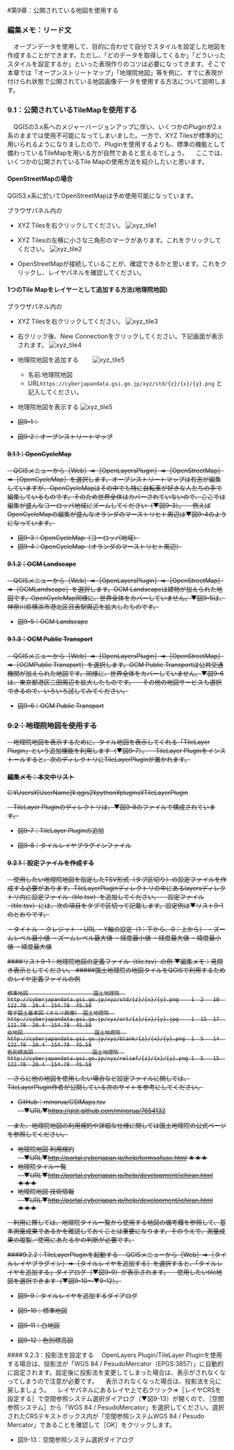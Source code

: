 #第9章：公開されている地図を使用する

### 編集メモ：リード文
　オープンデータを使用して、目的に合わせて自分でスタイルを設定した地図を作成することができます。ただし、「どのデータを取得してくるか」「どういったスタイルを設定するか」といった表現作りのコツは必要になってきます。そこで本章では「オープンストリートマップ」「地理院地図」等を例に、すでに表現が付けられ状態で公開されている地図画像データを使用する方法について説明します。

### 9.1：公開されているTileMapを使用する
　QGISの3.x系へのメジャーバージョンアップに伴い、いくつかのPluginが2.x系のままでは使用不可能になってしまいました。一方で、XYZ Tilesが標準的に用いられるようになりましたので、Pluginを使用するよりも、標準の機能として備わっているTileMapを用いる方が自然であると言えるでしょう。
　ここでは、いくつかの公開されているTile Mapの使用方法を紹介したいと思います。

#### OpenStreetMapの場合
QGIS3.x系に於いてOpenStreetMapは予め使用可能になっています。

ブラウザパネル内の
- XYZ Tilesを右クリックしてください。
![xyz_tile1](img/qgis3_2_1i.png)

- XYZ Tilesの左横に小さな三角形のマークがあります。これをクリックしてください。
![xyz_tile2](img/qgis3_2_2.png)

- OpenStreetMapが接続していることが、確認できるかと思います。これをクリックし、レイヤパネルを確認してください。

#### 1つのTile Mapをレイヤーとして追加する方法(地理院地図)
ブラウザパネル内の
- XYZ Tilesを右クリックしてください。
![xyz_tile3](img/qgis3_2_1a.png)


- 右クリック後、New Connectionをクリックしてください。下記画面が表示されます。
![xyz_tile4](img/qgis3_2_3.png)


- 地理院地図を追加する　　
![xyz_tile5](img/qgis3_2_4.png)
	- 名前:地理院地図
	- URL```https://cyberjapandata.gsi.go.jp/xyz/std/{z}/{x}/{y}.png```
と記入してください。


- 地理院地図を表示する
![xyz_tile5](img/qgis3_2_5.png)


<strike>

- 図9-1：

- 図9-2：オープンストリートマップ

#### 9.1.1：OpenCycleMap
　QGISメニューから［Web］⇒［OpenLayersPlugin］⇒［OpenStreetMap］⇒［OpenCycleMap］を選択します。オープンストリートマップは有志が編集していますが、OpenCycleMapはその中でも特に自転車が好きな人たちの手で編集しているものです。そのため世界全体はカバーされていないので、ここでは編集が盛んなヨーロッパ地域にズームしてください（▼図9-3）。
　例えばOpenCycleMapの編集が盛んなオランダのマーストリヒト周辺は▼図9-4のようになっています。

- 図9-3：OpenCycleMap（ヨーロッパ地域）
- 図9-4：OpenCycleMap（オランダのマーストリヒト周辺）

#### 9.1.2：OCM Landscape
　QGISメニューから［Web］⇒［OpenLayersPlugin］⇒［OpenStreetMap］⇒［OCMLandscape］を選択します。OCM Landscapeは建物が加えられた地図です。OpenCycleMap同様に、世界全体をカバーしていません。▼図9-5は、神奈川県横浜市港北区日吉駅周辺を拡大したものです。

- 図9-5：OCM Landscape

#### 9.1.3：OCM Public Transport
　QGISメニューから［Web］⇒［OpenLayersPlugin］⇒［OpenStreetMap］⇒［OCMPublic Transport］を選択します。OCM Public Transportは公共交通機関が加えられた地図です。同様に、世界全体をカバーしていません。▼図9-6は、東京都港区三田周辺を拡大したものです。
　その他の地図サービスも選択できるので、いろいろ試してみてください。

- 図9-6：OCM Public Transport

### 9.2：地理院地図を使用する
　地理院地図を表示するために、タイル地図を表示してくれる「TileLayer Plugin」という追加機能を利用します（▼図9-7）。
　TileLayer Pluginをインストールすると、次のディレクトリにTileLayerPluginが置かれます。

#### 編集メモ：本文中リスト
C:¥Users¥[UserName]¥.qgis2¥python¥plugins¥TileLayerPlugin

　TileLayer Pluginのディレクトリは、▼図9-8のファイルで構成されています。

- 図9-7：TileLayer Pluginの追加

- 図9-8：タイルレイヤプラグインファイル

#### 9.2.1：設定ファイルを作成する
　使用したい地理院地図を指定したTSV形式（タブ区切り）の設定ファイルを作成する必要があります。TileLayerPluginディレクトリの中にあるlayersディレクトリ内に設定ファイル（tile.tsv）を追加してください。
　設定ファイル（tile.tsv）には、次の項目をタブで区切って記載します。設定例は▼リスト9-1のとおりです。

・タイトル
・クレジット
・URL
・Y軸の設定（1：下から、0：上から）
・ズームレベル最小値
・ズームレベル最大値
・経度最小値
・経度最大値
・緯度最小値
・緯度最大値

####リスト9-1：地理院地図の定義ファイル（tile.tsv）の例
▼編集メモ：見開き表示としてください。
#####国土地理院の地図タイルをQGISで利用するためのレイヤ定義ファイルの例

```
標準地図                     国土地理院  http://cyberjapandata.gsi.go.jp/xyz/std/{z}/{x}/{y}.png    1  2   18  122.78  20.4  154.78  45.58
電子国土基本図（オルソ画像） 国土地理院  http://cyberjapandata.gsi.go.jp/xyz/ort/{z}/{x}/{y}.jpg    1  15  17  122.78  20.4  154.78  45.58
白地図                       国土地理院  http://cyberjapandata.gsi.go.jp/xyz/blank/{z}/{x}/{y}.png  1  5   14  122.78  20.4  154.78  45.58
色別標高図                   国土地理院  http://cyberjapandata.gsi.go.jp/xyz/relief/{z}/{x}/{y}.png 1  5   15  122.78  20.4  154.78  45.58
```
　さらに他の地図を使用したい場合など設定ファイルに関しては、TileLayerPlugin作者が公開している次のサイトを参考にしてください。

- GitHub：minorua/GSIMaps.tsv
　▼URL▼https://gist.github.com/minorua/7654132

　また、地理院地図の利用規約や詳細な仕様に関しては国土地理院の公式ページを参照してください。

- 地理院地図 利用規約
　▼URL▼http://portal.cyberjapan.jp/help/termsofuse.html ★★★
- 地理院タイル一覧
　▼URL▼http://portal.cyberjapan.jp/help/development/ichiran.html ★★★
- 地理院地図 技術情報
　▼URL▼http://portal.cyberjapan.jp/help/development/ichiran.html ★★★

　利用に際しては、地理院タイル一覧から使用する地図の備考欄を参照して、基本測量成果であるかを確認しておくことは重要になります。そのうえで、測量成果の複製／使用にあたるかの判断が必要です。

####9.2.2：TileLayerPluginを起動する
　QGISメニューから［Web］⇒［タイルレイヤプラグイン］⇒［タイルレイヤを追加する］を選択すると、「タイルレイヤを追加する」ダイアログ（▼図9-9）が表示されます。
　使用したいtile地図を選択できます（▼図9-10～▼9-12）。

- 図9-9：タイルレイヤを追加するダイアログ

- 図9-10：標準地図

- 図9-11：白地図

- 図9-12：色別標高図
</strike>
#### 9.2.3：投影法を設定する
　OpenLayers Plugin/TileLayer Pluginを使用する場合は、投影法が「WGS 84 / PesudoMercator（EPGS:3857）」に自動的に設定されます。設定後に投影法を変更してしまった場合は、表示がされなくなってしまうので注意が必要です。
　表示されなくなった場合は、投影法を元に戻しましょう。
　レイヤパネルにあるレイヤ上で右クリック⇒［レイヤCRSを設定する］で空間参照システム選択ダイアログ（▼図9-13）が開くので、［空間参照システム］から「WGS 84 / PesudoMercator」を選択してください。選択されたCRSテキストボックス内が「空間参照システムWGS 84 / Pesudo Mercator」であることを確認して［OK］をクリックします。

- 図9-13：空間参照システム選択ダイアログ


